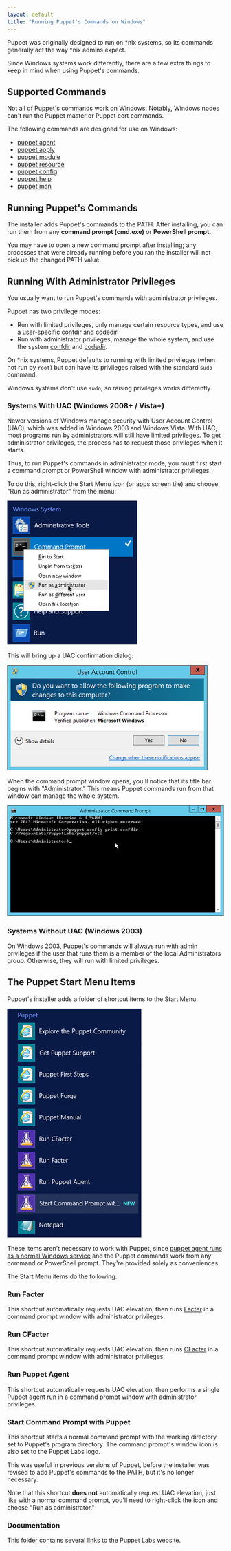 ```yaml
---
layout: default
title: "Running Puppet's Commands on Windows"
---
```


[confdir]: ./dirs_confdir.html
[codedir]: ./dirs_codedir.html
[agent_service]: ./services_agent_windows.html
[facter]: /facter/latest
[puppet agent]: /references/4.3.latest/man/agent.html
[puppet apply]: /references/4.3.latest/man/apply.html
[puppet module]: /references/4.3.latest/man/module.html
[puppet resource]: /references/4.3.latest/man/resource.html
[puppet config]: /references/4.3.latest/man/config.html
[puppet help]: /references/4.3.latest/man/help.html
[puppet man]: /references/4.3.latest/man/man.html


Puppet was originally designed to run on \*nix systems, so its commands generally act the way \*nix admins expect.

Since Windows systems work differently, there are a few extra things to keep in mind when using Puppet's commands.

Supported Commands
-----

Not all of Puppet's commands work on Windows. Notably, Windows nodes can't run the Puppet master or Puppet cert commands.

The following commands are designed for use on Windows:

- [puppet agent][]
- [puppet apply][]
- [puppet module][]
- [puppet resource][]
- [puppet config][]
- [puppet help][]
- [puppet man][]

Running Puppet's Commands
-----

The installer adds Puppet's commands to the PATH. After installing, you can run them from any **command prompt (cmd.exe)** or **PowerShell prompt.**

You may have to open a new command prompt after installing; any processes that were already running before you ran the installer will not pick up the changed PATH value.

Running With Administrator Privileges
-----

You usually want to run Puppet's commands with administrator privileges.

Puppet has two privilege modes:

* Run with limited privileges, only manage certain resource types, and use a user-specific [confdir][] and [codedir][].
* Run with administrator privileges, manage the whole system, and use the system [confdir][] and [codedir][].

On \*nix systems, Puppet defaults to running with limited privileges (when not run by `root`) but can have its privileges raised with the standard `sudo` command.

Windows systems don't use `sudo`, so raising privileges works differently.

### Systems With UAC (Windows 2008+ / Vista+)

[uac]: ./images/uac.png
[rightclick]: ./images/run_as_admin.png
[admin_prompt]: ./images/windows_administrator_prompt.png

Newer versions of Windows manage security with User Account Control (UAC), which was added in Windows 2008 and Windows Vista. With UAC, most programs run by administrators will still have limited privileges. To get administrator privileges, the process has to request those privileges when it starts.

Thus, to run Puppet's commands in administrator mode, you must first start a command prompt or PowerShell window with administrator privileges.

To do this, right-click the Start Menu icon (or apps screen tile) and choose "Run as administrator" from the menu:

![The right click menu, with run as administrator highlighted][rightclick]

This will bring up a UAC confirmation dialog:

![UAC dialog][uac]

When the command prompt window opens, you'll notice that its title bar begins with "Administrator." This means Puppet commands run from that window can manage the whole system.

![A command prompt with Administrator in the title bar][admin_prompt]

### Systems Without UAC (Windows 2003)

On Windows 2003, Puppet's commands will always run with admin privileges if the user that runs them is a member of the local Administrators group. Otherwise, they will run with limited privileges.


The Puppet Start Menu Items
-----

[start_menu]: ./images/start_menu.png
[cfacter]: ./experiments_cfacter.html

Puppet's installer adds a folder of shortcut items to the Start Menu.

![Puppet's Start Menu items][start_menu]

These items aren't necessary to work with Puppet, since [puppet agent runs as a normal Windows service][agent_service] and the Puppet commands work from any command or PowerShell prompt. They're provided solely as conveniences.

The Start Menu items do the following:

### Run Facter

This shortcut automatically requests UAC elevation, then runs [Facter][] in a command prompt window with administrator privileges.

### Run CFacter

This shortcut automatically requests UAC elevation, then runs [CFacter][cfacter] in a command prompt window with administrator privileges.

### Run Puppet Agent

This shortcut automatically requests UAC elevation, then performs a single Puppet agent run in a command prompt window with administrator privileges.

### Start Command Prompt with Puppet

This shortcut starts a normal command prompt with the working directory set to Puppet's program directory. The command prompt's window icon is also set to the Puppet Labs logo.

This was useful in previous versions of Puppet, before the installer was revised to add Puppet's commands to the PATH, but it's no longer necessary.

Note that this shortcut **does not** automatically request UAC elevation; just like with a normal command prompt, you'll need to right-click the icon and choose "Run as administrator."

### Documentation

This folder contains several links to the Puppet Labs website.


